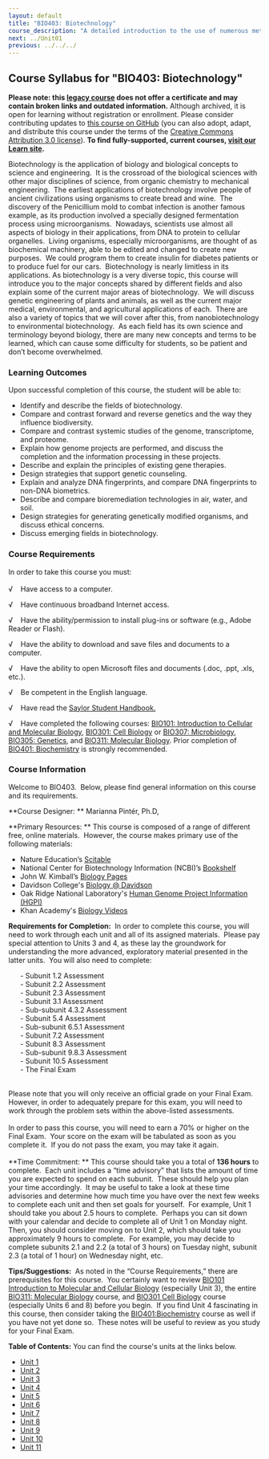 ```yaml
---
layout: default
title: "BIO403: Biotechnology"
course_description: "A detailed introduction to the use of numerous methods and biological techniques such as FISH, RNAi, PCR, Western blotting, microarrays, and others to enhance scientific research, medicine, and engineering. Particular emphasis on how biotechnology and its techniques can be used in plant and animal engineering, gene therapy, forensic science, environmental studies, and renewable energy."
next: ../Unit01
previous: ../../../
---
```

Course Syllabus for "BIO403: Biotechnology"
-------------------------------------------

**Please note: this [legacy course](https://sayloracademy.zendesk.com/hc/en-us/articles/206089967) does not offer a certificate and may contain 
broken links and outdated information.** Although archived, it is open 
for learning without registration or enrollment. Please consider contributing 
updates to [this course on GitHub](https://github.com/saylordotorg/course_bio403) 
(you can also adopt, adapt, and distribute this course under the terms of 
the [Creative Commons Attribution 3.0 license](http://creativecommons.org/licenses/by/3.0/)). **To find fully-supported, current courses, [visit our 
Learn site](https://learn.saylor.org).**

Biotechnology is the application of biology and biological concepts to
science and engineering.  It is the crossroad of the biological sciences
with other major disciplines of science, from organic chemistry to
mechanical engineering.  The earliest applications of biotechnology
involve people of ancient civilizations using organisms to create bread
and wine.  The discovery of the Penicillium mold to combat infection is
another famous example, as its production involved a specially designed
fermentation process using microorganisms.  Nowadays, scientists use
almost all aspects of biology in their applications, from DNA to protein
to cellular organelles.  Living organisms, especially microorganisms,
are thought of as biochemical machinery, able to be edited and changed
to create new purposes.  We could program them to create insulin for
diabetes patients or to produce fuel for our cars.  Biotechnology is
nearly limitless in its applications. As biotechnology is a very diverse
topic, this course will introduce you to the major concepts shared by
different fields and also explain some of the current major areas of
biotechnology.  We will discuss genetic engineering of plants and
animals, as well as the current major medical, environmental, and
agricultural applications of each.  There are also a variety of topics
that we will cover after this, from nanobiotechnology to environmental
biotechnology.  As each field has its own science and terminology beyond
biology, there are many new concepts and terms to be learned, which can
cause some difficulty for students, so be patient and don’t become
overwhelmed.

### Learning Outcomes

Upon successful completion of this course, the student will be able
to:  
  

-   Identify and describe the fields of biotechnology.
-   Compare and contrast forward and reverse genetics and the way they
    influence biodiversity.
-   Compare and contrast systemic studies of the genome, transcriptome,
    and proteome.
-   Explain how genome projects are performed, and discuss the
    completion and the information processing in these projects.
-   Describe and explain the principles of existing gene therapies.
-   Design strategies that support genetic counseling.
-   Explain and analyze DNA fingerprints, and compare DNA fingerprints
    to non-DNA biometrics.
-   Describe and compare bioremediation technologies in air, water, and
    soil.
-   Design strategies for generating genetically modified organisms, and
    discuss ethical concerns.
-   Discuss emerging fields in biotechnology. 

### Course Requirements

In order to take this course you must:  
    
 √    Have access to a computer.  
  
 √    Have continuous broadband Internet access.  
  
 √    Have the ability/permission to install plug-ins or software (e.g.,
Adobe Reader or Flash).  
  
 √    Have the ability to download and save files and documents to a
computer.  
  
 √    Have the ability to open Microsoft files and documents (.doc,
.ppt, .xls, etc.).  
  
 √    Be competent in the English language.

√    Have read the [Saylor Student
Handbook.](http://www.saylor.org/site/wp-content/uploads/2012/05/Saylor-StudentHandbook.pdf)

√    Have completed the following courses: [BIO101: Introduction to
Cellular and Molecular Biology](http://www.saylor.org/courses/bio101a/),
[BIO301: Cell Biology](http://www.saylor.org/courses/bio301/) or
[BIO307: Microbiology](http://www.saylor.org/courses/bio307/), [BIO305:
Genetics](http://www.saylor.org/courses/bio101/), and [BIO311: Molecular
Biology](http://www.saylor.org/courses/bio311/). Prior completion of
[BIO401: Biochemistry](http://www.saylor.org/courses/bio401/) is
strongly recommended. 

### Course Information

Welcome to BIO403.  Below, please find general information on this
course and its requirements.

**Course Designer: ** Marianna Pintér, Ph.D,

**Primary Resources: ** This course is composed of a range of different
free, online materials.  However, the course makes primary use of the
following materials:

- Nature Education’s [Scitable](http://www.nature.com/scitable)  
 - National Center for Biotechnology Information (NCBI)’s
[Bookshelf](http://www.ncbi.nlm.nih.gov/books)  
 - John W. Kimball’s [Biology
Pages](http://users.rcn.com/jkimball.ma.ultranet/BiologyPages/)  
 - Davidson College's [Biology @
Davidson](http://www.bio.davidson.edu/)  
 - Oak Ridge National Laboratory's [Human Genome Project Information
(HGPI)](http://www.ornl.gov/sci/techresources/.index.shtml/)  
 - Khan Academy's [Biology Videos](http://www.khanacademy.org/#biology)

**Requirements for Completion:**  In order to complete this course, you
will need to work through each unit and all of its assigned materials. 
Please pay special attention to Units 3 and 4, as these lay the
groundwork for understanding the more advanced, exploratory material
presented in the latter units.  You will also need to complete:

      - Subunit 1.2 Assessment  
       - Subunit 2.2 Assessment  
       - Subunit 2.3 Assessment  
       - Subunit 3.1 Assessment  
       - Sub-subunit 4.3.2 Assessment  
       - Subunit 5.4 Assessment  
       - Sub-subunit 6.5.1 Assessment  
       - Subunit 7.2 Assessment  
       - Subunit 8.3 Assessment  
       - Sub-subunit 9.8.3 Assessment  
       - Subunit 10.5 Assessment  
       - The Final Exam  
  

Please note that you will only receive an official grade on your Final
Exam.  However, in order to adequately prepare for this exam, you will
need to work through the problem sets within the above-listed
assessments.  
    
 In order to pass this course, you will need to earn a 70% or higher on
the Final Exam.  Your score on the exam will be tabulated as soon as you
complete it.  If you do not pass the exam, you may take it again.  
    
 **Time Commitment: ** This course should take you a total of **136
hours** to complete.  Each unit includes a “time advisory” that lists
the amount of time you are expected to spend on each subunit.  These
should help you plan your time accordingly.  It may be useful to take a
look at these time advisories and determine how much time you have over
the next few weeks to complete each unit and then set goals for
yourself.  For example, Unit 1 should take you about 2.5 hours to
complete.  Perhaps you can sit down with your calendar and decide to
complete all of Unit 1 on Monday night.  Then, you should consider
moving on to Unit 2, which should take you approximately 9 hours to
complete.  For example, you may decide to complete subunits 2.1 and 2.2
(a total of 3 hours) on Tuesday night, subunit 2.3 (a total of 1 hour)
on Wednesday night, etc.  
  
 **Tips/Suggestions:**  As noted in the “Course Requirements,” there are
prerequisites for this course.  You certainly want to review [BIO101
Introduction to Molecular and Cellular
Biology](http://www.saylor.org/courses/bio101/) (especially Unit 3), the
entire [BIO311: Molecular
Biology](http://www.saylor.org/courses/bio311/) course, and [BIO301 Cell
Biology](http://www.saylor.org/courses/bio301/) course (especially Units
6 and 8) before you begin.  If you find Unit 4 fascinating in this
course, then consider taking
the [BIO401:Biochemistry](http://www.saylor.org/courses/bio401/) course
as well if you have not yet done so.  These notes will be useful to
review as you study for your Final Exam.

**Table of Contents:** You can find the course's units at the links below.

- [Unit 1](https://legacy.saylor.org/bio403/Unit01/)
- [Unit 2](https://legacy.saylor.org/bio403/Unit02/)
- [Unit 3](https://legacy.saylor.org/bio403/Unit03/)
- [Unit 4](https://legacy.saylor.org/bio403/Unit04/)
- [Unit 5](https://legacy.saylor.org/bio403/Unit05/)
- [Unit 6](https://legacy.saylor.org/bio403/Unit06/)
- [Unit 7](https://legacy.saylor.org/bio403/Unit07/)
- [Unit 8](https://legacy.saylor.org/bio403/Unit08/)
- [Unit 9](https://legacy.saylor.org/bio403/Unit09/)
- [Unit 10](https://legacy.saylor.org/bio403/Unit10/)
- [Unit 11](https://legacy.saylor.org/bio403/Unit11/)
